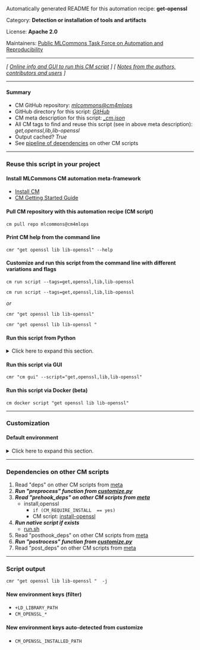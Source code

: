Automatically generated README for this automation recipe: **get-openssl**

Category: **Detection or installation of tools and artifacts**

License: **Apache 2.0**

Maintainers: [Public MLCommons Task Force on Automation and Reproducibility](https://github.com/mlcommons/ck/blob/master/docs/taskforce.md)

---
*[ [Online info and GUI to run this CM script](https://access.cknowledge.org/playground/?action=scripts&name=get-openssl,febdae70e9e64e30) ] [ [Notes from the authors, contributors and users](README-extra.md) ]*

---
#### Summary

* CM GitHub repository: *[mlcommons@cm4mlops](https://github.com/mlcommons/cm4mlops/tree/dev)*
* GitHub directory for this script: *[GitHub](https://github.com/mlcommons/cm4mlops/tree/dev/script/get-openssl)*
* CM meta description for this script: *[_cm.json](_cm.json)*
* All CM tags to find and reuse this script (see in above meta description): *get,openssl,lib,lib-openssl*
* Output cached? *True*
* See [pipeline of dependencies](#dependencies-on-other-cm-scripts) on other CM scripts


---
### Reuse this script in your project

#### Install MLCommons CM automation meta-framework

* [Install CM](https://access.cknowledge.org/playground/?action=install)
* [CM Getting Started Guide](https://github.com/mlcommons/ck/blob/master/docs/getting-started.md)

#### Pull CM repository with this automation recipe (CM script)

```cm pull repo mlcommons@cm4mlops```

#### Print CM help from the command line

````cmr "get openssl lib lib-openssl" --help````

#### Customize and run this script from the command line with different variations and flags

`cm run script --tags=get,openssl,lib,lib-openssl`

`cm run script --tags=get,openssl,lib,lib-openssl `

*or*

`cmr "get openssl lib lib-openssl"`

`cmr "get openssl lib lib-openssl " `


#### Run this script from Python

<details>
<summary>Click here to expand this section.</summary>

```python

import cmind

r = cmind.access({'action':'run'
                  'automation':'script',
                  'tags':'get,openssl,lib,lib-openssl'
                  'out':'con',
                  ...
                  (other input keys for this script)
                  ...
                 })

if r['return']>0:
    print (r['error'])

```

</details>


#### Run this script via GUI

```cmr "cm gui" --script="get,openssl,lib,lib-openssl"```

#### Run this script via Docker (beta)

`cm docker script "get openssl lib lib-openssl" `

___
### Customization

#### Default environment

<details>
<summary>Click here to expand this section.</summary>

These keys can be updated via `--env.KEY=VALUE` or `env` dictionary in `@input.json` or using script flags.


</details>

___
### Dependencies on other CM scripts


  1. Read "deps" on other CM scripts from [meta](https://github.com/mlcommons/cm4mlops/tree/dev/script/get-openssl/_cm.json)
  1. ***Run "preprocess" function from [customize.py](https://github.com/mlcommons/cm4mlops/tree/dev/script/get-openssl/customize.py)***
  1. ***Read "prehook_deps" on other CM scripts from [meta](https://github.com/mlcommons/cm4mlops/tree/dev/script/get-openssl/_cm.json)***
     * install,openssl
       * `if (CM_REQUIRE_INSTALL  == yes)`
       - CM script: [install-openssl](https://github.com/mlcommons/cm4mlops/tree/master/script/install-openssl)
  1. ***Run native script if exists***
     * [run.sh](https://github.com/mlcommons/cm4mlops/tree/dev/script/get-openssl/run.sh)
  1. Read "posthook_deps" on other CM scripts from [meta](https://github.com/mlcommons/cm4mlops/tree/dev/script/get-openssl/_cm.json)
  1. ***Run "postrocess" function from [customize.py](https://github.com/mlcommons/cm4mlops/tree/dev/script/get-openssl/customize.py)***
  1. Read "post_deps" on other CM scripts from [meta](https://github.com/mlcommons/cm4mlops/tree/dev/script/get-openssl/_cm.json)

___
### Script output
`cmr "get openssl lib lib-openssl "  -j`
#### New environment keys (filter)

* `+LD_LIBRARY_PATH`
* `CM_OPENSSL_*`
#### New environment keys auto-detected from customize

* `CM_OPENSSL_INSTALLED_PATH`